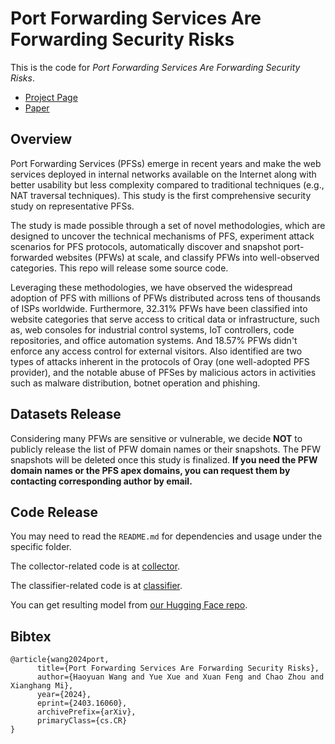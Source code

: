 # Port Forwarding Services Are Forwarding Security Risks

This is the code for *Port Forwarding Services Are Forwarding Security Risks*.

+ [Project Page](https://chasesecurity.github.io/Port-Forwarding-Services/)
+ [Paper](https://arxiv.org/abs/2403.16060)

## Overview

Port Forwarding Services (PFSs) emerge in recent years and make the web services deployed in internal networks available on the Internet along with better usability but less complexity compared to traditional techniques (e.g., NAT traversal techniques). This study is the first comprehensive security study on representative PFSs.

The study is made possible through a set of novel methodologies, which are designed to uncover the technical mechanisms of PFS, experiment attack scenarios for PFS protocols, automatically discover and snapshot port-forwarded websites (PFWs) at scale, and classify PFWs into well-observed categories. This repo will release some source code.

Leveraging these methodologies, we have observed the widespread adoption of PFS with millions of PFWs distributed across tens of thousands of ISPs worldwide. Furthermore, 32.31% PFWs have been classified into website categories that serve access to critical data or infrastructure, such as, web consoles for industrial control systems, IoT controllers, code repositories, and office automation systems. And 18.57% PFWs didn't enforce any access control for external visitors. Also identified are two types of attacks inherent in the protocols of Oray (one well-adopted PFS provider), and the notable abuse of PFSes by malicious actors in activities such as malware distribution, botnet operation and phishing.

## Datasets Release

Considering many PFWs are sensitive or vulnerable, we decide **NOT** to publicly release the list of PFW domain names or their snapshots. The PFW snapshots will be deleted once this study is finalized. **If you need the PFW domain names or the PFS apex domains, you can request them by contacting corresponding author by email.**

## Code Release

You may need to read the `README.md` for dependencies and usage under the specific folder.

The collector-related code is at [collector](./collector/).

The classifier-related code is at [classifier](./classifier).

You can get resulting model from [our Hugging Face repo](https://huggingface.co/MirageTurtle/website-classifier/tree/main).

## Bibtex

```
@article{wang2024port,
      title={Port Forwarding Services Are Forwarding Security Risks}, 
      author={Haoyuan Wang and Yue Xue and Xuan Feng and Chao Zhou and Xianghang Mi},
      year={2024},
      eprint={2403.16060},
      archivePrefix={arXiv},
      primaryClass={cs.CR}
}
```
